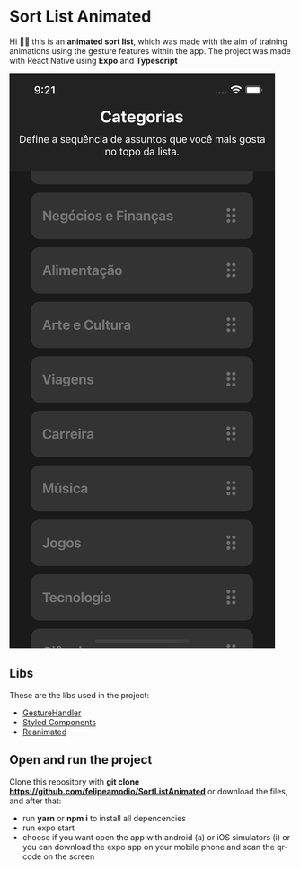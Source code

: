 # Sort List Animated

Hi 🖖🏽 this is an **animated sort list**, which was made with the aim of training animations using the gesture features within the app. The project was made with React Native using **Expo** and **Typescript**

![Gif SortList](https://github.com/felipeamodio/SortListAnimated/blob/master/sortList.gif)

## Libs

These are the libs used in the project:
-  [GestureHandler](https://docs.expo.dev/versions/latest/sdk/gesture-handler/)
-  [Styled Components](https://styled-components.com/)
- [Reanimated](https://docs.expo.dev/versions/latest/sdk/reanimated/)

## Open and run the project

Clone this repository with **git clone https://github.com/felipeamodio/SortListAnimated** or download the files, and after that:
- run **yarn** or **npm i** to install all depencencies 
- run expo start
- choose if you want open the app with android (a) or iOS simulators (i) or you can download the expo app on your mobile phone and scan the qr-code on the screen